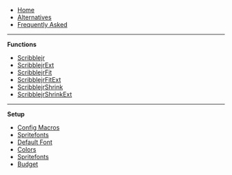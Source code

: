 -   [Home](README)
-   [Alternatives](Alternatives)
-   [Frequently Asked](Frequently-Asked)

---

**Functions**

-   [Scribblejr](Scribblejr)
-   [ScribblejrExt](ScribblejrExt)
-   [ScribblejrFit](ScribblejrFit)
-   [ScribblejrFitExt](ScribblejrFitExt)
-   [ScribblejrShrink](ScribblejrShrink)
-   [ScribblejrShrinkExt](ScribblejrShrinkExt)

---

**Setup**

-   [Config Macros](Config-Macros)
-   [Spritefonts](Spritefonts)
-   [Default Font](Default-Font)
-   [Colors](Colors)
-   [Spritefonts](Spritefonts)
-   [Budget](Budget)